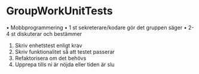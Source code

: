 # GroupWorkUnitTests

• Mobbprogrammering
• 1 st sekreterare/kodare gör det gruppen säger
• 2-4 st diskuterar och bestämmer

1. Skriv enhetstest enligt krav
2. Skriv funktionalitet så att testet passerar
3. Refaktorisera om det behövs
4. Upprepa tills ni är nöjda eller tiden är slu
